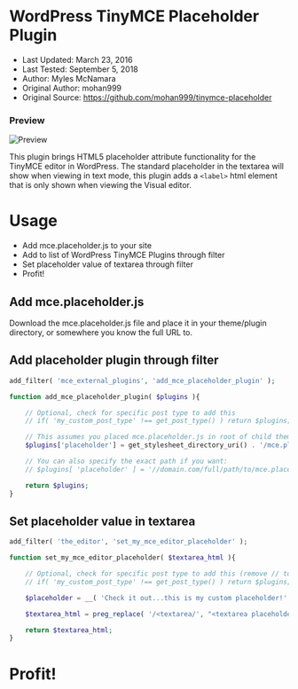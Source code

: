 WordPress TinyMCE Placeholder Plugin
====================================

 - Last Updated: March 23, 2016
 - Last Tested: September 5, 2018
 - Author: Myles McNamara
 - Original Author: mohan999
 - Original Source: https://github.com/mohan999/tinymce-placeholder

### Preview ###
![Preview](https://github.com/tripflex/wp-tinymce-placeholder/raw/master/placeholder.gif)

This plugin brings HTML5 placeholder attribute functionality for the TinyMCE editor in WordPress.  The standard placeholder in the textarea will show when viewing in text mode, this plugin adds a `<label>` html element that is only shown when viewing the Visual editor.

# Usage

 - Add mce.placeholder.js to your site
 - Add to list of WordPress TinyMCE Plugins through filter
 - Set placeholder value of textarea through filter
 - Profit!

## Add mce.placeholder.js
Download the mce.placeholder.js file and place it in your theme/plugin directory, or somewhere you know the full URL to.

## Add placeholder plugin through filter


```php
add_filter( 'mce_external_plugins', 'add_mce_placeholder_plugin' );

function add_mce_placeholder_plugin( $plugins ){

	// Optional, check for specific post type to add this
	// if( 'my_custom_post_type' !== get_post_type() ) return $plugins;

	// This assumes you placed mce.placeholder.js in root of child theme directory
	$plugins['placeholder'] = get_stylesheet_directory_uri() . '/mce.placeholder.js';

	// You can also specify the exact path if you want:
	// $plugins[ 'placeholder' ] = '//domain.com/full/path/to/mce.placeholder.js';

	return $plugins;
}
```

## Set placeholder value in textarea


```php
add_filter( 'the_editor', 'set_my_mce_editor_placeholder' );

function set_my_mce_editor_placeholder( $textarea_html ){

	// Optional, check for specific post type to add this (remove // to uncomment and use)
	// if( 'my_custom_post_type' !== get_post_type() ) return $plugins;

	$placeholder = __( 'Check it out...this is my custom placeholder!' );

	$textarea_html = preg_replace( '/<textarea/', "<textarea placeholder=\"{$placeholder}\"", $textarea_html );

	return $textarea_html;
}
```

# Profit!
